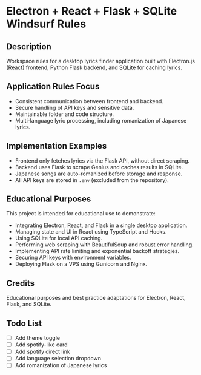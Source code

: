 # Electron + React + Flask + SQLite Windsurf Rules

## Description
Workspace rules for a desktop lyrics finder application built with Electron.js (React) frontend, Python Flask backend, and SQLite for caching lyrics.

## Application Rules Focus
- Consistent communication between frontend and backend.
- Secure handling of API keys and sensitive data.
- Maintainable folder and code structure.
- Multi-language lyric processing, including romanization of Japanese lyrics.

## Implementation Examples
- Frontend only fetches lyrics via the Flask API, without direct scraping.
- Backend uses Flask to scrape Genius and caches results in SQLite.
- Japanese songs are auto-romanized before storage and response.
- All API keys are stored in `.env` (excluded from the repository).

## Educational Purposes
This project is intended for educational use to demonstrate:
- Integrating Electron, React, and Flask in a single desktop application.
- Managing state and UI in React using TypeScript and Hooks.
- Using SQLite for local API caching.
- Performing web scraping with BeautifulSoup and robust error handling.
- Implementing API rate limiting and exponential backoff strategies.
- Securing API keys with environment variables.
- Deploying Flask on a VPS using Gunicorn and Nginx.

## Credits
Educational purposes and best practice adaptations for Electron, React, Flask, and SQLite.

## Todo List

- [ ] Add theme toggle
- [ ] Add spotify-like card
- [ ] Add spotify direct link
- [ ] Add language selection dropdown
- [ ] Add romanization of Japanese lyrics